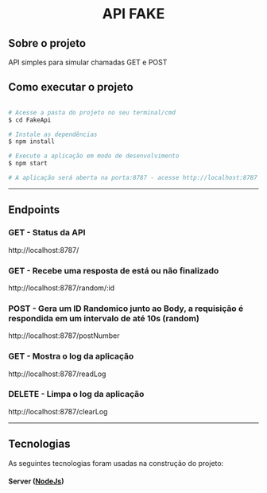 <h1 align="center">
      API FAKE
</h1>

## Sobre o projeto

API simples para simular chamadas GET e POST 

## Como executar o projeto

```bash

# Acesse a pasta do projeto no seu terminal/cmd
$ cd FakeApi

# Instale as dependências
$ npm install

# Execute a aplicação em modo de desenvolvimento
$ npm start

# A aplicação será aberta na porta:8787 - acesse http://localhost:8787

```

---

## Endpoints

### GET - Status da API
http://localhost:8787/

### GET - Recebe uma resposta de está ou não finalizado
http://localhost:8787/random/:id

### POST - Gera um ID Randomico junto ao Body, a requisição é respondida em um intervalo de até 10s (random)
http://localhost:8787/postNumber

### GET - Mostra o log da aplicação
http://localhost:8787/readLog

### DELETE - Limpa o log da aplicação
http://localhost:8787/clearLog

---

## Tecnologias

As seguintes tecnologias foram usadas na construção do projeto:

#### **Server**  ([NodeJs](https://nodejs.org/en/))
